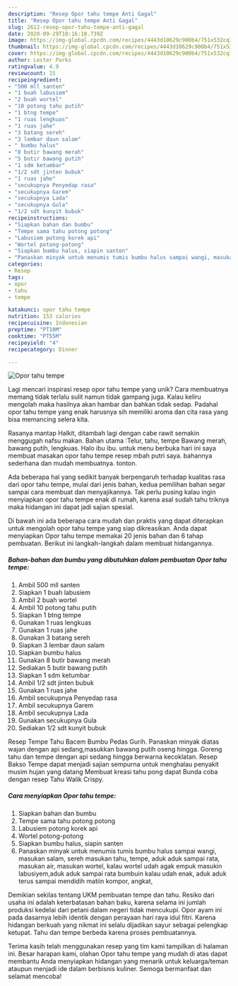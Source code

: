 ```yaml
---
description: "Resep Opor tahu tempe Anti Gagal"
title: "Resep Opor tahu tempe Anti Gagal"
slug: 2612-resep-opor-tahu-tempe-anti-gagal
date: 2020-09-29T10:16:10.739Z
image: https://img-global.cpcdn.com/recipes/4443d10629c900b4/751x532cq70/opor-tahu-tempe-foto-resep-utama.jpg
thumbnail: https://img-global.cpcdn.com/recipes/4443d10629c900b4/751x532cq70/opor-tahu-tempe-foto-resep-utama.jpg
cover: https://img-global.cpcdn.com/recipes/4443d10629c900b4/751x532cq70/opor-tahu-tempe-foto-resep-utama.jpg
author: Lester Parks
ratingvalue: 4.9
reviewcount: 15
recipeingredient:
- "500 mll santen"
- "1 buah labusiem"
- "2 buah wortel"
- "10 potong tahu putih"
- "1 btng tempe"
- "1 ruas lengkuas"
- "1 ruas jahe"
- "3 batang sereh"
- "3 lembar daun salam"
- " bumbu halus"
- "8 butir bawang merah"
- "5 butir bawang putih"
- "1 sdm ketumbar"
- "1/2 sdt jinten bubuk"
- "1 ruas jahe"
- "secukupnya Penyedap rasa"
- "secukupnya Garem"
- "secukupnya Lada"
- "secukupnya Gula"
- "1/2 sdt kunyit bubuk"
recipeinstructions:
- "Siapkan bahan dan bumbu"
- "Tempe sama tahu potong potong"
- "Labusiem potong korek api"
- "Wortel potong-potong"
- "Siapkan bumbu halus, siapin santen"
- "Panaskan minyak untuk menumis tumis bumbu halus sampai wangi, masukan salam, sereh masukan tahu, tempe, aduk aduk sampai rata, masukan air, masukan wortel, kalau wortel udah agak empuk masukin labusiyem,aduk aduk sampai rata bumbuin kalau udah enak, aduk aduk terus sampai mendidih matiin kompor, angkat,"
categories:
- Resep
tags:
- opor
- tahu
- tempe

katakunci: opor tahu tempe 
nutrition: 153 calories
recipecuisine: Indonesian
preptime: "PT10M"
cooktime: "PT55M"
recipeyield: "4"
recipecategory: Dinner

---
```



![Opor tahu tempe](https://img-global.cpcdn.com/recipes/4443d10629c900b4/751x532cq70/opor-tahu-tempe-foto-resep-utama.jpg)

Lagi mencari inspirasi resep opor tahu tempe yang unik? Cara membuatnya memang tidak terlalu sulit namun tidak gampang juga. Kalau keliru mengolah maka hasilnya akan hambar dan bahkan tidak sedap. Padahal opor tahu tempe yang enak harusnya sih memiliki aroma dan cita rasa yang bisa memancing selera kita.

Rasanya mantap Halkit, ditambah lagi dengan cabe rawit semakin menggugah nafsu makan. Bahan utama :Telur, tahu, tempe Bawang merah, bawang putih, lengkuas. Halo ibu ibu. untuk menu berbuka hari ini saya membuat masakan opor tahu tempe resep mbah putri saya. bahannya sederhana dan mudah membuatnya. tonton.

Ada beberapa hal yang sedikit banyak berpengaruh terhadap kualitas rasa dari opor tahu tempe, mulai dari jenis bahan, kedua pemilihan bahan segar sampai cara membuat dan menyajikannya. Tak perlu pusing kalau ingin menyiapkan opor tahu tempe enak di rumah, karena asal sudah tahu triknya maka hidangan ini dapat jadi sajian spesial.


Di bawah ini ada beberapa cara mudah dan praktis yang dapat diterapkan untuk mengolah opor tahu tempe yang siap dikreasikan. Anda dapat menyiapkan Opor tahu tempe memakai 20 jenis bahan dan 6 tahap pembuatan. Berikut ini langkah-langkah dalam membuat hidangannya.

<!--inarticleads1-->

##### Bahan-bahan dan bumbu yang dibutuhkan dalam pembuatan Opor tahu tempe:

1. Ambil 500 mll santen
1. Siapkan 1 buah labusiem
1. Ambil 2 buah wortel
1. Ambil 10 potong tahu putih
1. Siapkan 1 btng tempe
1. Gunakan 1 ruas lengkuas
1. Gunakan 1 ruas jahe
1. Gunakan 3 batang sereh
1. Siapkan 3 lembar daun salam
1. Siapkan  bumbu halus
1. Gunakan 8 butir bawang merah
1. Sediakan 5 butir bawang putih
1. Siapkan 1 sdm ketumbar
1. Ambil 1/2 sdt jinten bubuk
1. Gunakan 1 ruas jahe
1. Ambil secukupnya Penyedap rasa
1. Ambil secukupnya Garem
1. Ambil secukupnya Lada
1. Gunakan secukupnya Gula
1. Sediakan 1/2 sdt kunyit bubuk


Resep Tempe Tahu Bacem Bumbu Pedas Gurih. Panaskan minyak diatas wajan dengan api sedang,masukkan bawang putih oseng hingga. Goreng tahu dan tempe dengan api sedang hingga berwarna kecoklatan. Resep Bakso Tempe dapat menjadi sajian sempurna untuk menghalau penyakit musim hujan yang datang Membuat kreasi tahu pong dapat Bunda coba dengan resep Tahu Walik Crispy. 

<!--inarticleads2-->

##### Cara menyiapkan Opor tahu tempe:

1. Siapkan bahan dan bumbu
1. Tempe sama tahu potong potong
1. Labusiem potong korek api
1. Wortel potong-potong
1. Siapkan bumbu halus, siapin santen
1. Panaskan minyak untuk menumis tumis bumbu halus sampai wangi, masukan salam, sereh masukan tahu, tempe, aduk aduk sampai rata, masukan air, masukan wortel, kalau wortel udah agak empuk masukin labusiyem,aduk aduk sampai rata bumbuin kalau udah enak, aduk aduk terus sampai mendidih matiin kompor, angkat,


Demikian sekilas tentang UKM pembuatan tempe dan tahu. Resiko dari usaha ini adalah keterbatasan bahan baku, karena selama ini jumlah produksi kedelai dari petani dalam negeri tidak mencukupi. Opor ayam ini pada dasarnya lebih identik dengan perayaan hari raya idul fitri. Karena hidangan berkuah yang nikmat ini selalu dijadikan sayur sebagai pelengkap ketupat. Tahu dan tempe berbeda karena proses pembuatannya. 

Terima kasih telah menggunakan resep yang tim kami tampilkan di halaman ini. Besar harapan kami, olahan Opor tahu tempe yang mudah di atas dapat membantu Anda menyiapkan hidangan yang menarik untuk keluarga/teman ataupun menjadi ide dalam berbisnis kuliner. Semoga bermanfaat dan selamat mencoba!
